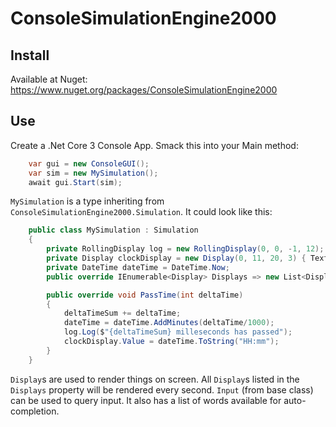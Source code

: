 # ConsoleSimulationEngine2000

## Install

Available at Nuget: https://www.nuget.org/packages/ConsoleSimulationEngine2000

## Use

Create a .Net Core 3 Console App. Smack this into your Main method:

```csharp
    var gui = new ConsoleGUI();
    var sim = new MySimulation();
    await gui.Start(sim);
```

`MySimulation` is a type inheriting from `ConsoleSimulationEngine2000.Simulation`. It could look like this:

```csharp
    public class MySimulation : Simulation
    {
        private RollingDisplay log = new RollingDisplay(0, 0, -1, 12); 
        private Display clockDisplay = new Display(0, 11, 20, 3) { TextColor = Color.DarkOrange };
        private DateTime dateTime = DateTime.Now;
        public override IEnumerable<Display> Displays => new List<Display>() {  log, clockDisplay };

        public override void PassTime(int deltaTime)
        {
            deltaTimeSum += deltaTime;
            dateTime = dateTime.AddMinutes(deltaTime/1000);
            log.Log($"{deltaTimeSum} milleseconds has passed");
            clockDisplay.Value = dateTime.ToString("HH:mm");
        }
    }
```
`Display`s are used to render things on screen. All `Display`s listed in the `Displays` property will be rendered every second.
`Input` (from base class) can be used to query input. It also has a list of words available for auto-completion.
